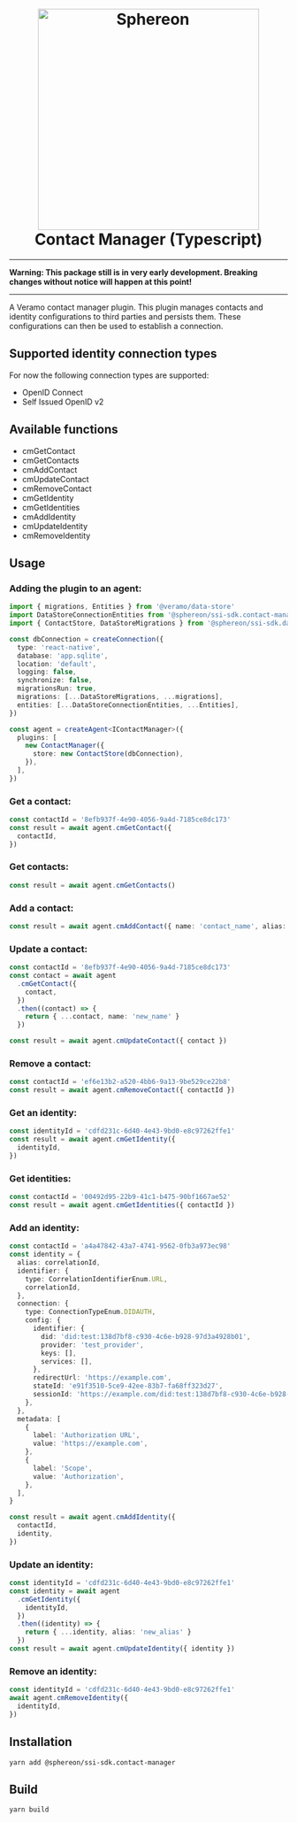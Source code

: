 <!--suppress HtmlDeprecatedAttribute -->
<h1 align="center">
  <br>
  <a href="https://www.sphereon.com"><img src="https://sphereon.com/content/themes/sphereon/assets/img/logo.svg" alt="Sphereon" width="400"></a>
  <br>Contact Manager (Typescript) 
  <br>
</h1>

---

**Warning: This package still is in very early development. Breaking changes without notice will happen at this point!**

---

A Veramo contact manager plugin. This plugin manages contacts and identity configurations to third parties and persists them. These configurations can then be used to establish a connection.

## Supported identity connection types

For now the following connection types are supported:

- OpenID Connect
- Self Issued OpenID v2

## Available functions

- cmGetContact
- cmGetContacts
- cmAddContact
- cmUpdateContact
- cmRemoveContact
- cmGetIdentity
- cmGetIdentities
- cmAddIdentity
- cmUpdateIdentity
- cmRemoveIdentity

## Usage

### Adding the plugin to an agent:

```typescript
import { migrations, Entities } from '@veramo/data-store'
import DataStoreConnectionEntities from '@sphereon/ssi-sdk.contact-manager'
import { ContactStore, DataStoreMigrations } from '@sphereon/ssi-sdk.data-store'

const dbConnection = createConnection({
  type: 'react-native',
  database: 'app.sqlite',
  location: 'default',
  logging: false,
  synchronize: false,
  migrationsRun: true,
  migrations: [...DataStoreMigrations, ...migrations],
  entities: [...DataStoreConnectionEntities, ...Entities],
})

const agent = createAgent<IContactManager>({
  plugins: [
    new ContactManager({
      store: new ContactStore(dbConnection),
    }),
  ],
})
```

### Get a contact:

```typescript
const contactId = '8efb937f-4e90-4056-9a4d-7185ce8dc173'
const result = await agent.cmGetContact({
  contactId,
})
```

### Get contacts:

```typescript
const result = await agent.cmGetContacts()
```

### Add a contact:

```typescript
const result = await agent.cmAddContact({ name: 'contact_name', alias: 'contact_alias' })
```

### Update a contact:

```typescript
const contactId = '8efb937f-4e90-4056-9a4d-7185ce8dc173'
const contact = await agent
  .cmGetContact({
    contact,
  })
  .then((contact) => {
    return { ...contact, name: 'new_name' }
  })

const result = await agent.cmUpdateContact({ contact })
```

### Remove a contact:

```typescript
const contactId = 'ef6e13b2-a520-4bb6-9a13-9be529ce22b8'
const result = await agent.cmRemoveContact({ contactId })
```

### Get an identity:

```typescript
const identityId = 'cdfd231c-6d40-4e43-9bd0-e8c97262ffe1'
const result = await agent.cmGetIdentity({
  identityId,
})
```

### Get identities:

```typescript
const contactId = '00492d95-22b9-41c1-b475-90bf1667ae52'
const result = await agent.cmGetIdentities({ contactId })
```

### Add an identity:

```typescript
const contactId = 'a4a47842-43a7-4741-9562-0fb3a973ec98'
const identity = {
  alias: correlationId,
  identifier: {
    type: CorrelationIdentifierEnum.URL,
    correlationId,
  },
  connection: {
    type: ConnectionTypeEnum.DIDAUTH,
    config: {
      identifier: {
        did: 'did:test:138d7bf8-c930-4c6e-b928-97d3a4928b01',
        provider: 'test_provider',
        keys: [],
        services: [],
      },
      redirectUrl: 'https://example.com',
      stateId: 'e91f3510-5ce9-42ee-83b7-fa68ff323d27',
      sessionId: 'https://example.com/did:test:138d7bf8-c930-4c6e-b928-97d3a4928b01',
    },
  },
  metadata: [
    {
      label: 'Authorization URL',
      value: 'https://example.com',
    },
    {
      label: 'Scope',
      value: 'Authorization',
    },
  ],
}

const result = await agent.cmAddIdentity({
  contactId,
  identity,
})
```

### Update an identity:

```typescript
const identityId = 'cdfd231c-6d40-4e43-9bd0-e8c97262ffe1'
const identity = await agent
  .cmGetIdentity({
    identityId,
  })
  .then((identity) => {
    return { ...identity, alias: 'new_alias' }
  })
const result = await agent.cmUpdateIdentity({ identity })
```

### Remove an identity:

```typescript
const identityId = 'cdfd231c-6d40-4e43-9bd0-e8c97262ffe1'
await agent.cmRemoveIdentity({
  identityId,
})
```

## Installation

```shell
yarn add @sphereon/ssi-sdk.contact-manager
```

## Build

```shell
yarn build
```
